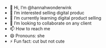 - 👋 Hi, I’m @hannahwonderwink
- 👀 I’m interested selling digital produc
- 🌱 I’m currently learning digital product selling
- 💞️ I’m looking to collaborate on any client
- 📫 How to reach me 
- 😄 Pronouns: she
- ⚡ Fun fact: cut but not cute

<!---
hannahwonderwink/hannahwonderwink is a ✨ special ✨ repository because its `README.md` (this file) appears on your GitHub profile.
You can click the Preview link to take a look at your changes.
--->

